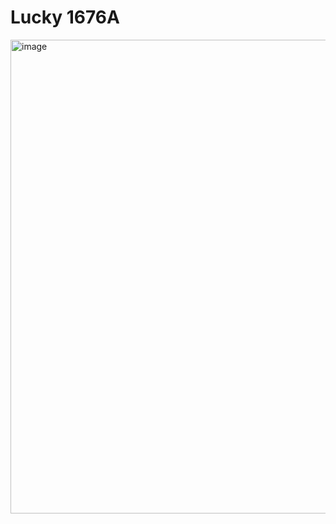 # Lucky 1676A #
<img width="758" alt="image" src="https://github.com/user-attachments/assets/5b88da44-9bd8-4cb4-938a-5638548d7716">
